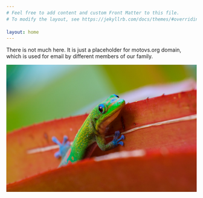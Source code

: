 ```yaml
---
# Feel free to add content and custom Front Matter to this file.
# To modify the layout, see https://jekyllrb.com/docs/themes/#overriding-theme-defaults

layout: home
---
```


There is not much here. It is just a placeholder for motovs.org domain,
which is used for email by different members of our family.

![Background image](assets/gecko.jpeg)
